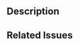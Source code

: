 ## Description

<!-- What does this PR change? Has it added anything? Is there any questions you have? -->

## Related Issues

<!-- 
  Does this PR fix any open issues? 
  -- If so, please do something like this: 'Closes #1'
-->

